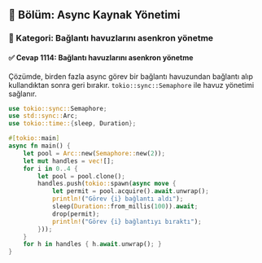 ## 📘 Bölüm: Async Kaynak Yönetimi  
### 🔹 Kategori: Bağlantı havuzlarını asenkron yönetme  
#### ✅ Cevap 1114: Bağlantı havuzlarını asenkron yönetme

Çözümde, birden fazla async görev bir bağlantı havuzundan bağlantı alıp kullandıktan sonra geri bırakır. `tokio::sync::Semaphore` ile havuz yönetimi sağlanır.

```rust
use tokio::sync::Semaphore;
use std::sync::Arc;
use tokio::time::{sleep, Duration};

#[tokio::main]
async fn main() {
    let pool = Arc::new(Semaphore::new(2));
    let mut handles = vec![];
    for i in 0..4 {
        let pool = pool.clone();
        handles.push(tokio::spawn(async move {
            let permit = pool.acquire().await.unwrap();
            println!("Görev {i} bağlantı aldı");
            sleep(Duration::from_millis(100)).await;
            drop(permit);
            println!("Görev {i} bağlantıyı bıraktı");
        }));
    }
    for h in handles { h.await.unwrap(); }
}
```
